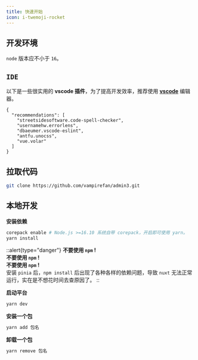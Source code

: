 ```yaml
---
title: 快速开始
icon: i-twemoji-rocket
---
```



## 开发环境

`node` 版本应不小于 `16`。

## `IDE`

以下是一些很实用的 **vscode 插件**，为了提高开发效率，推荐使用 **[vscode](https://code.visualstudio.com/)** 编辑器。  
```json{}[@/.vscode/extensions.json]
{
  "recommendations": [
    "streetsidesoftware.code-spell-checker",
    "usernamehw.errorlens",
    "dbaeumer.vscode-eslint",
    "antfu.unocss",
    "vue.volar"
  ]
}
```

## 拉取代码

```sh
git clone https://github.com/vampirefan/admin3.git
```

## 本地开发
**安装依赖**

```sh
corepack enable # Node.js >=16.10 系统自带 corepack，开启即可使用 yarn。
yarn install
```
::alert{type="danger"}
**不要使用 `npm` !**  
**不要使用 `npm` !**  
**不要使用 `npm` !**  
安装 `pinia` 后，`npm install` 后出现了各种各样的依赖问题，导致 `nuxt` 无法正常运行，实在是不想花时间去查原因了。
::

**启动平台**

```sh
yarn dev
```

**安装一个包**

```sh
yarn add 包名
```

**卸载一个包**

```sh
yarn remove 包名
```
